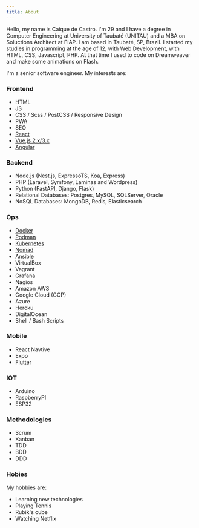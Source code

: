 ```yaml
---
title: About
---
```


Hello, my name is Caique de Castro. I'm 29 and I have a degree in Computer Engineering at University of Taubaté (UNITAU)
and a MBA on Soluctions Architect at FIAP. I am based in Taubaté, SP, Brazil. I started my studies in programming at
the age of 12, with Web Development, with HTML, CSS, Javascript, PHP. At that time I used to code on Dreamweaver
and make some animations on Flash.

I'm a senior software engineer. My interests are:

### Frontend

* HTML
* JS
* CSS / Scss / PostCSS / Responsive Design
* PWA
* SEO
* [React](https://pt-br.react.dev/)
* [Vue.js 2.x/3.x](https://vuejs.org/)
* [Angular](https://angular.io/)


### Backend

* Node.js (Nest.js, ExpressoTS, Koa, Express)
* PHP (Laravel, Symfony, Laminas and Wordpress)
* Python (FastAPI, Django, Flask)
* Relational Databases: Postgres, MySQL, SQLServer, Oracle
* NoSQL Databases: MongoDB, Redis, Elasticsearch


### Ops

* [Docker](https://www.docker.com/)
* [Podman](https://podman.io/)
* [Kubernetes](https://kubernetes.io/)
* [Nomad](https://www.nomadproject.io/)
* Ansible
* VirtualBox
* Vagrant
* Grafana
* Nagios
* Amazon AWS
* Google Cloud (GCP)
* Azure
* Heroku
* DigitalOcean
* Shell / Bash Scripts

### Mobile

* React Navtive
* Expo
* Flutter


### IOT

* Arduino
* RaspberryPI
* ESP32


### Methodologies

* Scrum
* Kanban
* TDD
* BDD
* DDD


### Hobies

My hobbies are:

* Learning new technologies
* Playing Tennis
* Rubik's cube
* Watching Netflix
